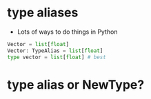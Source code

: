 # type aliases

- Lots of ways to do things in Python

```python
Vector = list[float]
Vector: TypeAlias = list[float]
type vector = list[float] # best
```

# type alias or NewType?

```python

```
